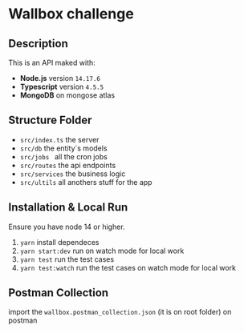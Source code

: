 # Wallbox challenge 

## Description

This is an API maked with:
* **Node.js** version `14.17.6`
* **Typescript** version `4.5.5`
* **MongoDB** on mongose atlas

## Structure Folder

* `src/index.ts` the server
* `src/db` the entity`s models
* `src/jobs ` all the cron jobs
* `src/routes` the api endpoints
* `src/services` the business logic
* `src/ultils` all anothers stuff for the app


## Installation & Local Run
Ensure you have node 14 or higher.

1. `yarn` install dependeces
2. `yarn start:dev` run on watch mode for local work
3. `yarn test` run the test cases
4. `yarn test:watch` run the test cases on watch mode for local work

## Postman Collection

import the `wallbox.postman_collection.json` (it is on root folder) on postman

